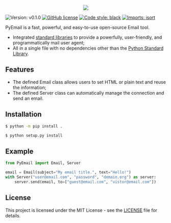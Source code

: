 <p align="center">
  <img src="https://user-images.githubusercontent.com/76184559/108545275-99ce1900-72b5-11eb-913f-baa768335c07.png"/>
</p>

![Version: v0.1.0](https://img.shields.io/badge/version-v0.1.0-orange)
[![GitHub license](https://img.shields.io/github/license/SFL09/PyEmail)](https://github.com/SFL09/PyEmail/blob/main/LICENSE)
[![Code style: black](https://img.shields.io/badge/code%20style-black-000000.svg)](https://github.com/psf/black)
[![Imports: isort](https://img.shields.io/badge/%20imports-isort-%231674b1?style=flat&labelColor=ef8336)](https://pycqa.github.io/isort/)

PyEmail is a fast, powerful, and easy-to-use open-source Email tool.

* Integrated [standard libraries](https://docs.python.org/3/library/) to provide a powerfully, user-friendly, and programmatically mail user agent;
* All in a single file with no dependencies other than the [Python Standard Library](https://docs.python.org/3/library/).

## Features
- The defined Email class allows users to set HTML or plain text and reuse the information;
- The defined Server class can automatically manage the connection and send an email.

## Installation
```bash
$ python -m pip install .
```

```bash
$ python setup.py install
```

## Example
```python
from PyEmail import Email, Server

email = Email(subject="My email title.", text="Hello!")
with Server("user@email.com", "password", "domain.org") as server:
    server.send(email, to=["guest@email.com", "vistor@email.com"])
```

## License
This project is licensed under the MIT License - see the [LICENSE](https://github.com/SFL09/PyEmail/blob/main/LICENSE) file for details.
